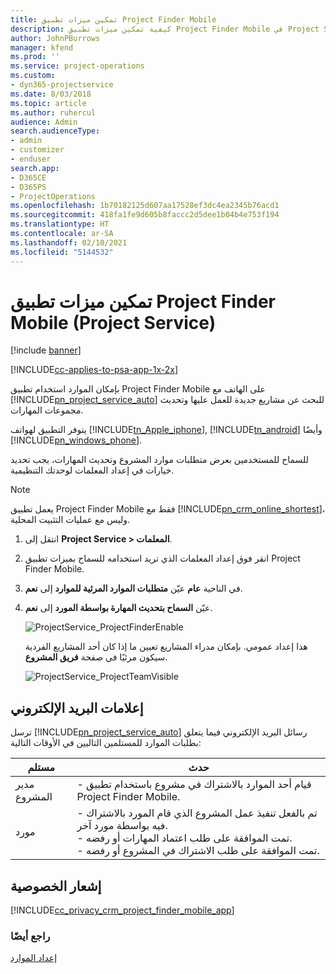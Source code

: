 ```yaml
---
title: تمكين ميزات تطبيق Project Finder Mobile
description: كيفية تمكين ميزات تطبيق Project Finder Mobile في Project Service
author: JohnPBurrows
manager: kfend
ms.prod: ''
ms.service: project-operations
ms.custom:
- dyn365-projectservice
ms.date: 8/03/2018
ms.topic: article
ms.author: ruhercul
audience: Admin
search.audienceType:
- admin
- customizer
- enduser
search.app:
- D365CE
- D365PS
- ProjectOperations
ms.openlocfilehash: 1b70182125d607aa17528ef3dc4ea2345b76acd1
ms.sourcegitcommit: 418fa1fe9d605b8faccc2d5dee1b04b4e753f194
ms.translationtype: HT
ms.contentlocale: ar-SA
ms.lasthandoff: 02/10/2021
ms.locfileid: "5144532"
---
```

# <a name="enable-project-finder-mobile-app-features-project-service"></a>تمكين ميزات تطبيق Project Finder Mobile (Project Service)

[!include [banner](../includes/psa-now-project-operations.md)]

[!INCLUDE[cc-applies-to-psa-app-1x-2x](../includes/cc-applies-to-psa-app-1x-2x.md)]

بإمكان الموارد استخدام تطبيق Project Finder Mobile‬‬ على الهاتف مع [!INCLUDE[pn_project_service_auto](../includes/pn-project-service-auto.md)] للبحث عن مشاريع جديدة للعمل عليها وتحديث مجموعات المهارات.  
  
 يتوفر التطبيق لهواتف [!INCLUDE[tn_Apple_iphone](../includes/tn-apple-iphone.md)], [!INCLUDE[tn_android](../includes/tn-android.md)] وأيضًا [!INCLUDE[pn_windows_phone](../includes/pn-windows-phone.md)].  
    
 للسماح للمستخدمين بعرض متطلبات موارد المشروع وتحديث المهارات، يجب تحديد خيارات في إعداد المعلمات لوحدتك التنظيمية.
  
> [!NOTE]
>  يعمل تطبيق Project Finder Mobile‬‬ فقط مع [!INCLUDE[pn_crm_online_shortest](../includes/pn-crm-online-shortest.md)]، وليس مع عمليات التثبيت المحلية.  
  
1. انتقل إلى **Project Service > المعلمات‬**.  
  
2. انقر فوق إعداد المعلمات الذي تريد استخدامه للسماح بميزات تطبيق Project Finder Mobile‬‬.  
  
3. في الناحية **عام** عيّن **متطلبات الموارد المرئية للموارد‬** إلى **نعم**.  
  
4. عيّن **السماح بتحديث المهارة بواسطة المورد‬** إلى **نعم**.  
  
   ![ProjectService_ProjectFinderEnable](../psa/media/project-service-project-finder-enable.png "ProjectService_ProjectFinderEnable")  
  
   هذا إعداد عمومي. بإمكان مدراء المشاريع تعيين ما إذا كان أحد المشاريع الفردية سيكون مرئيًا في صفحة **فريق المشروع**.  
  
   ![ProjectService_ProjectTeamVisible](../psa/media/project-service-project-team-visible.png "ProjectService_ProjectTeamVisible")  
  
## <a name="email-notifications"></a>إعلامات البريد الإلكتروني  
 ترسل [!INCLUDE[pn_project_service_auto](../includes/pn-project-service-auto.md)] رسائل البريد الإلكتروني فيما يتعلق بطلبات الموارد للمستلمين التاليين في الأوقات التالية:  
  
|مستلم|حدث|  
|---------------|-----------|  
|مدير المشروع|- قيام أحد الموارد بالاشتراك في مشروع باستخدام تطبيق Project Finder Mobile.|  
|مورد|- تم بالفعل تنفيذ عمل المشروع الذي قام المورد بالاشتراك فيه بواسطة مورد آخر.<br />- تمت الموافقة على طلب اعتماد المهارات أو رفضه.<br />- تمت الموافقة على طلب الاشتراك في المشروع أو رفضه.|  
  
## <a name="privacy-notice"></a>إشعار الخصوصية  
 [!INCLUDE[cc_privacy_crm_project_finder_mobile_app](../includes/cc-privacy-crm-project-finder-mobile-app.md)]  
  
### <a name="see-also"></a>راجع أيضًا  
 [إعداد الموارد](../psa/set-up-resources.md)
